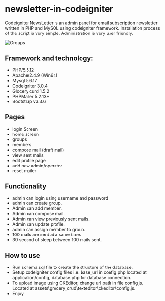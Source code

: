 # newsletter-in-codeigniter

Codeigniter NewsLetter is an admin panel for email subscription newsletter written in PHP and MySQL using codeigniter framework. Installation process of the script is very simple. Administration is very user friendly. 

![Groups](https://github.com/hemanthingave/newsletter-in-codeigniter/blob/master/screenshot/newsletter.png?raw=true) 

Framework and technology:
-----------------

* PHP/5.5.12
* Apache/2.4.9 (Win64) 
* Mysql 5.6.17
* Codeigniter  3.0.4
* Glocery curd  1.5.2
* PHPMailer  5.2.13+
* Bootstrap v3.3.6

Pages
-----------------

* login Screen
* home screen
* groups
* members
* compose mail (draft mail)
* view sent mails
* edit profile page
* add new admin/operator
* reset mailer

Functionality
-----------------

-	admin can login using username and password
-	admin can create group.
-	Admin can add member.
-	Admin can compose mail.
-	Admin can view previously sent mails.
-	Admin can update profile.
-	admin can assign member to group.
-	100 mails are sent at a same time.
-	30 second of sleep between 100 mails sent.

How to use
-----------------

* Run schema.sql file to create the structure of the database.
* Setup codeigniter config files i.e. base_url in  config.php located at  application/config, database.php for database connection.
* To upload image using CKEditor, change url path in file config.js. Located at  assets\grocery_crud\texteditor\ckeditor\config.js.
* Enjoy

